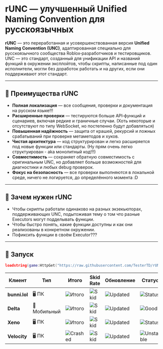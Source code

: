 # rUNC — улучшенный Unified Naming Convention для русскоязычных

**rUNC** — это переработанная и усовершенствованная версия **Unified Naming Convention (UNC)**, адаптированная специально для русскоязычного сообщества Roblox‑разработчиков и тестировщиков.  
UNC — это стандарт, созданный для унификации API и названий функций в окружении эксплойтов, чтобы скрипты, написанные под один исполнители, могли без доработок работать и на других, если они поддерживают этот стандарт.

---

## 🔹 Преимущества rUNC

- **Полная локализация** — все сообщения, проверки и документация на русском языке!!!
- **Расширенные проверки** — тестируются больше API‑функций и сценариев, включая редкие и граничные случаи. (Хоть некоторые и отсутствуют по типу WebSocket, но постепенно будут добавляться)
- **Повышенная надёжность** — защита от крашей, рекурсий и ложных срабатываний при проверке метаметодов и хуков.
- **Чистая архитектура** — код структурирован и легко расширяется под новые функции или стандарты. (Ну прям очень легко структуирован - aka монолитный код!!!)
- **Совместимость** — сохраняет обратную совместимость с оригинальным UNC, но добавляет больше возможностей для диагностики и любых debug проверок.
- **Фокус на безопасность** — все проверки выполняются в локальной среде, ничего не логируется, до определённого момента :D

---

## 📌 Зачем нужен rUNC

- Чтобы скрипты работали одинаково на разных экзекьюторах, поддерживающих UNC, подытоживая тему о том что разные Executors могут подделывать функции.
- Чтобы быстро понять, какие функции доступны и как они реализованы в конкретном окружении.
- Пофиксить функции в своём Executor???

---

## 🚀 Запуск

```lua
loadstring(game:HttpGet("https://raw.githubusercontent.com/TesterTD/rUNC/main/rUNC.lua"))()
```

| Клиент       | Тип       | Итого                                                                 | Skid Rate                                                                 | Обновление                                                                 | Статус                                                                 |
|--------------|-----------|-----------------------------------------------------------------------|----------------------------------------------------------------------------|-----------------------------------------------------------------------------|------------------------------------------------------------------------|
| **bunni.lol** | 🖥 ПК      | ![Итого](https://img.shields.io/badge/268%2F317-84%25-00ff99?style=for-the-badge&logo=starship&logoColor=white)    | ![Skid](https://img.shields.io/badge/35%2F317-11%25-00ff99?style=for-the-badge&logo=checkmarx&logoColor=white)           | ![Updated](https://img.shields.io/badge/Обновлено-08.09.2025-1e90ff?style=for-the-badge&logo=github)          | ![Status](https://img.shields.io/badge/Отличный%20executor-00ff99?style=for-the-badge&logo=rocket&logoColor=white)         |
| **Delta**     | 📱 Мобильный | ![Итого](https://img.shields.io/badge/239%2F286-83%25-32cd32?style=for-the-badge&logo=android&logoColor=white)          | ![Skid](https://img.shields.io/badge/39%2F286-13%25-32cd32?style=for-the-badge&logo=checkmarx&logoColor=white)                 | ![Updated](https://img.shields.io/badge/Обновлено-08.09.2025-1e90ff?style=for-the-badge&logo=github)          | ![Good](https://img.shields.io/badge/Норм%20Executor-32cd32?style=for-the-badge&logo=thumbsup&logoColor=white)   |
| **Xeno**      | 🖥 ПК      | ![Итого](https://img.shields.io/badge/159%2F234-67%25-ffd700?style=for-the-badge&logo=lua&logoColor=black)         | ![Skid](https://img.shields.io/badge/50%2F234-21%25-ffa500?style=for-the-badge&logo=alert&logoColor=white)                | ![Updated](https://img.shields.io/badge/Обновлено-08.09.2025-1e90ff?style=for-the-badge&logo=github)          | ![Status](https://img.shields.io/badge/Подделывают%20некоторые%20функции%2C%20но%20неплохо%20для%20Level%203-ffd700?style=for-the-badge&logo=balance-scale&logoColor=black)    |
| **Velocity**  | 🖥 ПК      | ![Crashed](https://img.shields.io/badge/Провалился%20на%20половине%20теста-ff0000?style=for-the-badge&logo=skull&logoColor=white)                  | ![Skid](https://img.shields.io/badge/Отвратительные%20метаметод%20хуки%20%F0%9F%98%A1-ff0000?style=for-the-badge&logo=skull-crossbones&logoColor=white) | ![Updated](https://img.shields.io/badge/Обновлено-08.09.2025-1e90ff?style=for-the-badge&logo=github)          | ![Unstable](https://img.shields.io/badge/%F0%9F%92%80%20Параша%20Полная-critical?style=for-the-badge&logo=skull&logoColor=white)        |

